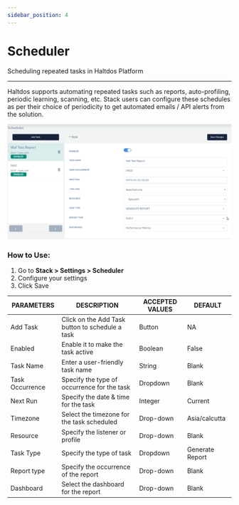 ```yaml
---
sidebar_position: 4
---
```


# Scheduler

Scheduling repeated tasks in Haltdos Platform

---

Haltdos supports automating repeated tasks such as reports, auto-profiling, periodic learning, scanning, etc. Stack users can configure these schedules as per their choice of periodicity to get automated emails / API alerts from the solution.

![scheduler](/img/platform/schedular1.png)

### How to Use:

1. Go to **Stack > Settings > Scheduler**
2. Configure your settings
3. Click Save

| PARAMETERS      | DESCRIPTION                                     | ACCEPTED VALUES | DEFAULT         |
|-----------------|-------------------------------------------------|-----------------|-----------------|
| Add Task        | Click on the Add Task button to schedule a task | Button          | NA              |
| Enabled         | Enable it to make the task active               | Boolean         | False           |
| Task Name       | Enter a user-friendly task name                 | String          | Blank           |
| Task Occurrence | Specify the type of occurrence for the task     | Dropdown        | Blank           |
| Next Run        | Specify the date & time for the task            | Integer         | Current         |
| Timezone        | Select the timezone for the task scheduled      | Drop-down       | Asia/calcutta   |
| Resource        | Specify the listener or  profile                | Drop-down       | Blank           |
| Task Type       | Specify the type of task                        | Dropdown        | Generate Report |
| Report type     | Specify the occurrence of the report            | Drop-down       | Blank           |
| Dashboard       | Select the dashboard for the report             | Drop-down       | Blank           |

